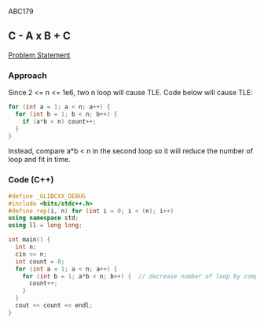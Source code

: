 ABC179

## C - A x B + C
[Problem Statement](https://atcoder.jp/contests/abc179/tasks/abc179_c)

### Approach
Since 2 <= n <= 1e6, two n loop will cause TLE.
Code below will cause TLE:
```c++
for (int a = 1; a < n; a++) {
  for (int b = 1; b < n; b++) {
    if (a*b < n) count++;
  }
}
```
Instead, compare a*b < n in the second loop so it will reduce the number of loop and fit in time.

### Code (C++)
```c++
#define _GLIBCXX_DEBUG
#include <bits/stdc++.h>
#define rep(i, n) for (int i = 0; i < (n); i++)
using namespace std;
using ll = long long;

int main() {
  int n;
  cin >> n;
  int count = 0;
  for (int a = 1; a < n; a++) { 
    for (int b = 1; a*b < n; b++) {  // decrease number of loop by compare a*b<n, rather than b<n then if(a*b<n)
      count++;
    }
  }
  cout << count << endl;
}
```